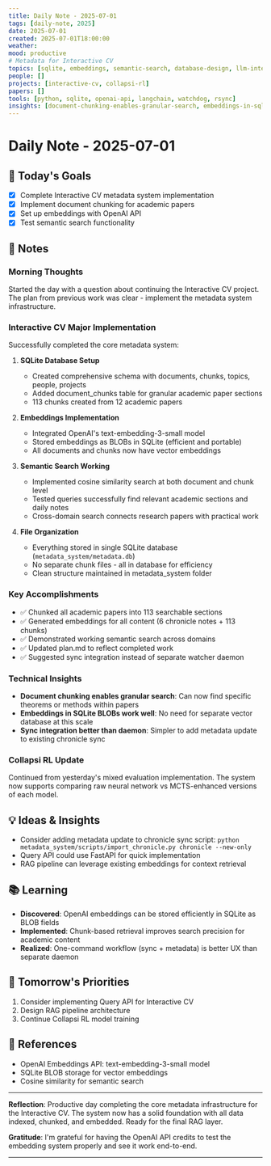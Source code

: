 ```yaml
---
title: Daily Note - 2025-07-01
tags: [daily-note, 2025]
date: 2025-07-01
created: 2025-07-01T18:00:00
weather: 
mood: productive
# Metadata for Interactive CV
topics: [sqlite, embeddings, semantic-search, database-design, llm-integration, metadata-extraction, document-chunking]
people: []
projects: [interactive-cv, collapsi-rl]
papers: []
tools: [python, sqlite, openai-api, langchain, watchdog, rsync]
insights: [document-chunking-enables-granular-search, embeddings-in-sqlite-blobs-work-well, sync-integration-better-than-daemon]
---
```


# Daily Note - 2025-07-01

## 🎯 Today's Goals
- [x] Complete Interactive CV metadata system implementation
- [x] Implement document chunking for academic papers
- [x] Set up embeddings with OpenAI API
- [x] Test semantic search functionality

## 📝 Notes

### Morning Thoughts
Started the day with a question about continuing the Interactive CV project. The plan from previous work was clear - implement the metadata system infrastructure.

### Interactive CV Major Implementation

Successfully completed the core metadata system:

1. **SQLite Database Setup**
   - Created comprehensive schema with documents, chunks, topics, people, projects
   - Added document_chunks table for granular academic paper sections
   - 113 chunks created from 12 academic papers

2. **Embeddings Implementation**
   - Integrated OpenAI's text-embedding-3-small model
   - Stored embeddings as BLOBs in SQLite (efficient and portable)
   - All documents and chunks now have vector embeddings

3. **Semantic Search Working**
   - Implemented cosine similarity search at both document and chunk level
   - Tested queries successfully find relevant academic sections and daily notes
   - Cross-domain search connects research papers with practical work

4. **File Organization**
   - Everything stored in single SQLite database (`metadata_system/metadata.db`)
   - No separate chunk files - all in database for efficiency
   - Clean structure maintained in metadata_system folder

### Key Accomplishments
- ✅ Chunked all academic papers into 113 searchable sections
- ✅ Generated embeddings for all content (6 chronicle notes + 113 chunks)
- ✅ Demonstrated working semantic search across domains
- ✅ Updated plan.md to reflect completed work
- ✅ Suggested sync integration instead of separate watcher daemon

### Technical Insights
- **Document chunking enables granular search**: Can now find specific theorems or methods within papers
- **Embeddings in SQLite BLOBs work well**: No need for separate vector database at this scale
- **Sync integration better than daemon**: Simpler to add metadata update to existing chronicle sync

### Collapsi RL Update
Continued from yesterday's mixed evaluation implementation. The system now supports comparing raw neural network vs MCTS-enhanced versions of each model.

## 💡 Ideas & Insights
- Consider adding metadata update to chronicle sync script: `python metadata_system/scripts/import_chronicle.py chronicle --new-only`
- Query API could use FastAPI for quick implementation
- RAG pipeline can leverage existing embeddings for context retrieval

## 📚 Learning
- **Discovered**: OpenAI embeddings can be stored efficiently in SQLite as BLOB fields
- **Implemented**: Chunk-based retrieval improves search precision for academic content
- **Realized**: One-command workflow (sync + metadata) is better UX than separate daemon

## 🔄 Tomorrow's Priorities
1. Consider implementing Query API for Interactive CV
2. Design RAG pipeline architecture
3. Continue Collapsi RL model training

## 🔗 References
- OpenAI Embeddings API: text-embedding-3-small model
- SQLite BLOB storage for vector embeddings
- Cosine similarity for semantic search

---
**Reflection**: Productive day completing the core metadata infrastructure for the Interactive CV. The system now has a solid foundation with all data indexed, chunked, and embedded. Ready for the final RAG layer.

**Gratitude**: I'm grateful for having the OpenAI API credits to test the embedding system properly and see it work end-to-end.

---